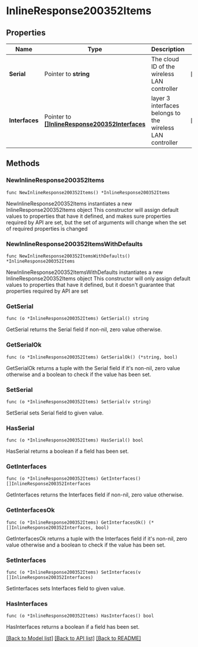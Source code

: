 # InlineResponse200352Items

## Properties

Name | Type | Description | Notes
------------ | ------------- | ------------- | -------------
**Serial** | Pointer to **string** | The cloud ID of the wireless LAN controller | [optional] 
**Interfaces** | Pointer to [**[]InlineResponse200352Interfaces**](InlineResponse200352Interfaces.md) | layer 3 interfaces belongs to the wireless LAN controller | [optional] 

## Methods

### NewInlineResponse200352Items

`func NewInlineResponse200352Items() *InlineResponse200352Items`

NewInlineResponse200352Items instantiates a new InlineResponse200352Items object
This constructor will assign default values to properties that have it defined,
and makes sure properties required by API are set, but the set of arguments
will change when the set of required properties is changed

### NewInlineResponse200352ItemsWithDefaults

`func NewInlineResponse200352ItemsWithDefaults() *InlineResponse200352Items`

NewInlineResponse200352ItemsWithDefaults instantiates a new InlineResponse200352Items object
This constructor will only assign default values to properties that have it defined,
but it doesn't guarantee that properties required by API are set

### GetSerial

`func (o *InlineResponse200352Items) GetSerial() string`

GetSerial returns the Serial field if non-nil, zero value otherwise.

### GetSerialOk

`func (o *InlineResponse200352Items) GetSerialOk() (*string, bool)`

GetSerialOk returns a tuple with the Serial field if it's non-nil, zero value otherwise
and a boolean to check if the value has been set.

### SetSerial

`func (o *InlineResponse200352Items) SetSerial(v string)`

SetSerial sets Serial field to given value.

### HasSerial

`func (o *InlineResponse200352Items) HasSerial() bool`

HasSerial returns a boolean if a field has been set.

### GetInterfaces

`func (o *InlineResponse200352Items) GetInterfaces() []InlineResponse200352Interfaces`

GetInterfaces returns the Interfaces field if non-nil, zero value otherwise.

### GetInterfacesOk

`func (o *InlineResponse200352Items) GetInterfacesOk() (*[]InlineResponse200352Interfaces, bool)`

GetInterfacesOk returns a tuple with the Interfaces field if it's non-nil, zero value otherwise
and a boolean to check if the value has been set.

### SetInterfaces

`func (o *InlineResponse200352Items) SetInterfaces(v []InlineResponse200352Interfaces)`

SetInterfaces sets Interfaces field to given value.

### HasInterfaces

`func (o *InlineResponse200352Items) HasInterfaces() bool`

HasInterfaces returns a boolean if a field has been set.


[[Back to Model list]](../README.md#documentation-for-models) [[Back to API list]](../README.md#documentation-for-api-endpoints) [[Back to README]](../README.md)


